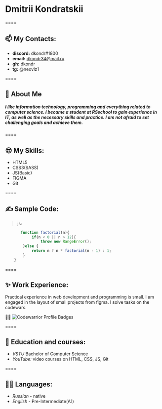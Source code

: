 
# Dmitrii Kondratskii 

====

## **📫 My Contacts:** 

  + **discord:**     dkondr#1800
  + **email:**       dkondr34@mail.ru
  + **gh:**          dkondr
  + **tg:**          @neovlz1

====

## **👀 About Me**

#####   I like information technology, programming and everything related to computer science. I became a student at RSschool to gain experience in IT, as well as the necessary skills and practice. I am not afraid to set challenging goals and achieve them.

====

## **😎 My Skills:** 

+ HTML5
+ CSS3(SASS)
+ JS(Basic)
+ FIGMA
+ Git

====

## **✍ Sample Code:**
>  js:

```javascript
       function factorial(n){ 
            if(n < 0 || n > 12){
                throw new RangeError();
        }else {
            return n ? n * factorial(n - 1) : 1;
        }
    }   
```

====

## **✨ Work Experience:**
Practical experience in web development and programming is small. 
I am engaged in the layout of small projects from figma. I solve tasks on the codewars.

🧘‍♂️ ![Codewarrior Profile Badges](https://www.codewars.com/users/dkondr/badges/small)

====

## **🌱 Education and courses:**
* *VSTU* Bachelor of Computer Science
* *YouTube:* video courses on HTML, CSS, JS, Git

====

## **💂‍♂️ Languages:**
* *Russian* - native 
* *English* - Pre-Intermediate(A1)